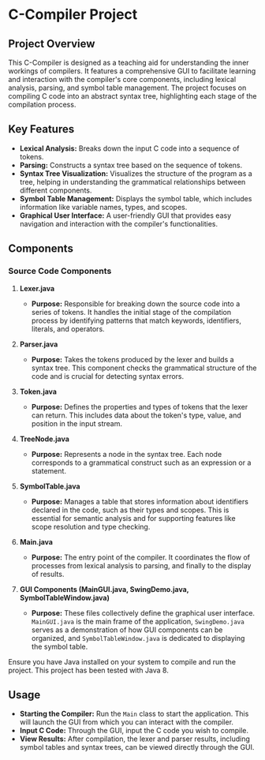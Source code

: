 
# C-Compiler Project

## Project Overview

This C-Compiler is designed as a teaching aid for understanding the inner workings of compilers. It features a comprehensive GUI to facilitate learning and interaction with the compiler's core components, including lexical analysis, parsing, and symbol table management. The project focuses on compiling C code into an abstract syntax tree, highlighting each stage of the compilation process.

## Key Features

- **Lexical Analysis:** Breaks down the input C code into a sequence of tokens.
- **Parsing:** Constructs a syntax tree based on the sequence of tokens.
- **Syntax Tree Visualization:** Visualizes the structure of the program as a tree, helping in understanding the grammatical relationships between different components.
- **Symbol Table Management:** Displays the symbol table, which includes information like variable names, types, and scopes.
- **Graphical User Interface:** A user-friendly GUI that provides easy navigation and interaction with the compiler's functionalities.

## Components

### Source Code Components

1. **Lexer.java**
   - **Purpose:** Responsible for breaking down the source code into a series of tokens. It handles the initial stage of the compilation process by identifying patterns that match keywords, identifiers, literals, and operators.

2. **Parser.java**
   - **Purpose:** Takes the tokens produced by the lexer and builds a syntax tree. This component checks the grammatical structure of the code and is crucial for detecting syntax errors.

3. **Token.java**
   - **Purpose:** Defines the properties and types of tokens that the lexer can return. This includes data about the token's type, value, and position in the input stream.

4. **TreeNode.java**
   - **Purpose:** Represents a node in the syntax tree. Each node corresponds to a grammatical construct such as an expression or a statement.

5. **SymbolTable.java**
   - **Purpose:** Manages a table that stores information about identifiers declared in the code, such as their types and scopes. This is essential for semantic analysis and for supporting features like scope resolution and type checking.

6. **Main.java**
   - **Purpose:** The entry point of the compiler. It coordinates the flow of processes from lexical analysis to parsing, and finally to the display of results.

7. **GUI Components (MainGUI.java, SwingDemo.java, SymbolTableWindow.java)**
   - **Purpose:** These files collectively define the graphical user interface. `MainGUI.java` is the main frame of the application, `SwingDemo.java` serves as a demonstration of how GUI components can be organized, and `SymbolTableWindow.java` is dedicated to displaying the symbol table.


Ensure you have Java installed on your system to compile and run the project. This project has been tested with Java 8.

## Usage

- **Starting the Compiler:** Run the `Main` class to start the application. This will launch the GUI from which you can interact with the compiler.
- **Input C Code:** Through the GUI, input the C code you wish to compile.
- **View Results:** After compilation, the lexer and parser results, including symbol tables and syntax trees, can be viewed directly through the GUI.
